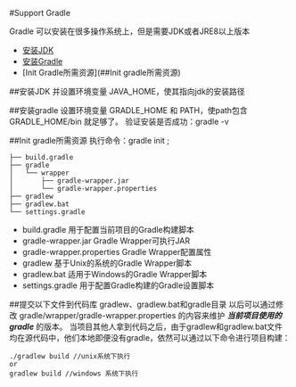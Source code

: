 
#Support Gradle

Gradle 可以安装在很多操作系统上，但是需要JDK或者JRE8以上版本

* [安装JDK](##安装JDK)
* [安装Gradle](##安装gradle)
* [Init Gradle所需资源](##Init gradle所需资源)

##安装JDK
 并设置环境变量 JAVA_HOME，使其指向jdk的安装路径

##安装gradle
设置环境变量 GRADLE_HOME 和 PATH，使path包含 GRADLE_HOME/bin 就足够了。
验证安装是否成功：gradle -v

##Init gradle所需资源
执行命令：gradle init ; 

```
├── build.gradle  
├── gradle
│   └── wrapper
│       ├── gradle-wrapper.jar  
│       └── gradle-wrapper.properties  
├── gradlew  
├── gradlew.bat  
└── settings.gradle  
```
* build.gradle 用于配置当前项目的Gradle构建脚本
* gradle-wrapper.jar Gradle Wrapper可执行JAR
* gradle-wrapper.properties Gradle Wrapper配置属性
* gradlew 基于Unix的系统的Gradle Wrapper脚本
* gradlew.bat 适用于Windows的Gradle Wrapper脚本
* settings.gradle 用于配置Gradle构建的Gradle设置脚本

##提交以下文件到代码库
gradlew、gradlew.bat和gradle目录
以后可以通过修改 gradle/wrapper/gradle-wrapper.properties 的内容来维护 ___当前项目使用的gradle___ 的版本。
当项目其他人拿到代码之后，由于gradlew和gradlew.bat文件均在源代码中，他们本地即便没有gradle，依然可以通过以下命令进行项目构建：
```
./gradlew build //unix系统下执行
or
gradlew build //windows 系统下执行
```